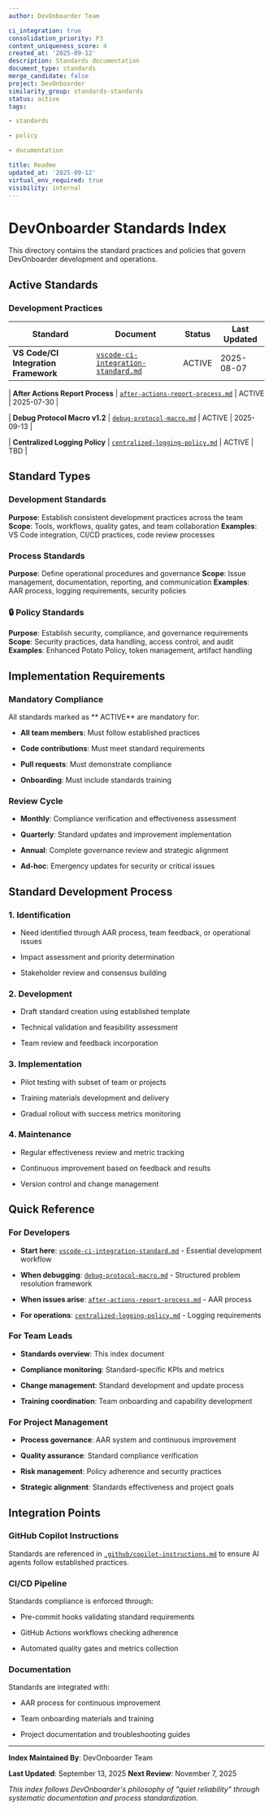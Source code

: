 ```yaml
---
author: DevOnboarder Team

ci_integration: true
consolidation_priority: P3
content_uniqueness_score: 4
created_at: '2025-09-12'
description: Standards documentation
document_type: standards
merge_candidate: false
project: DevOnboarder
similarity_group: standards-standards
status: active
tags:

- standards

- policy

- documentation

title: Readme
updated_at: '2025-09-12'
virtual_env_required: true
visibility: internal
---
```


# DevOnboarder Standards Index

This directory contains the standard practices and policies that govern DevOnboarder development and operations.

## Active Standards

### Development Practices

| Standard | Document | Status | Last Updated |
|----------|----------|---------|--------------|
| **VS Code/CI Integration Framework** | [`vscode-ci-integration-standard.md`](vscode-ci-integration-standard.md) |  ACTIVE | 2025-08-07 |

| **After Actions Report Process** | [`after-actions-report-process.md`](after-actions-report-process.md) |  ACTIVE | 2025-07-30 |

| **Debug Protocol Macro v1.2** | [`debug-protocol-macro.md`](debug-protocol-macro.md) |  ACTIVE | 2025-09-13 |

| **Centralized Logging Policy** | [`centralized-logging-policy.md`](centralized-logging-policy.md) |  ACTIVE | TBD |

## Standard Types

###  Development Standards

**Purpose**: Establish consistent development practices across the team
**Scope**: Tools, workflows, quality gates, and team collaboration
**Examples**: VS Code integration, CI/CD practices, code review processes

###  Process Standards

**Purpose**: Define operational procedures and governance
**Scope**: Issue management, documentation, reporting, and communication
**Examples**: AAR process, logging requirements, security policies

### 🔒 Policy Standards

**Purpose**: Establish security, compliance, and governance requirements
**Scope**: Security practices, data handling, access control, and audit
**Examples**: Enhanced Potato Policy, token management, artifact handling

## Implementation Requirements

### Mandatory Compliance

All standards marked as ** ACTIVE** are mandatory for:

- **All team members**: Must follow established practices

- **Code contributions**: Must meet standard requirements

- **Pull requests**: Must demonstrate compliance

- **Onboarding**: Must include standards training

### Review Cycle

- **Monthly**: Compliance verification and effectiveness assessment

- **Quarterly**: Standard updates and improvement implementation

- **Annual**: Complete governance review and strategic alignment

- **Ad-hoc**: Emergency updates for security or critical issues

## Standard Development Process

### 1. **Identification**

- Need identified through AAR process, team feedback, or operational issues

- Impact assessment and priority determination

- Stakeholder review and consensus building

### 2. **Development**

- Draft standard creation using established template

- Technical validation and feasibility assessment

- Team review and feedback incorporation

### 3. **Implementation**

- Pilot testing with subset of team or projects

- Training materials development and delivery

- Gradual rollout with success metrics monitoring

### 4. **Maintenance**

- Regular effectiveness review and metric tracking

- Continuous improvement based on feedback and results

- Version control and change management

## Quick Reference

### For Developers

- **Start here**: [`vscode-ci-integration-standard.md`](vscode-ci-integration-standard.md) - Essential development workflow

- **When debugging**: [`debug-protocol-macro.md`](debug-protocol-macro.md) - Structured problem resolution framework

- **When issues arise**: [`after-actions-report-process.md`](after-actions-report-process.md) - AAR process

- **For operations**: [`centralized-logging-policy.md`](centralized-logging-policy.md) - Logging requirements

### For Team Leads

- **Standards overview**: This index document

- **Compliance monitoring**: Standard-specific KPIs and metrics

- **Change management**: Standard development and update process

- **Training coordination**: Team onboarding and capability development

### For Project Management

- **Process governance**: AAR system and continuous improvement

- **Quality assurance**: Standard compliance verification

- **Risk management**: Policy adherence and security practices

- **Strategic alignment**: Standards effectiveness and project goals

## Integration Points

### GitHub Copilot Instructions

Standards are referenced in [`.github/copilot-instructions.md`](../../.github/copilot-instructions.md) to ensure AI agents follow established practices.

### CI/CD Pipeline

Standards compliance is enforced through:

- Pre-commit hooks validating standard requirements

- GitHub Actions workflows checking adherence

- Automated quality gates and metrics collection

### Documentation

Standards are integrated with:

- AAR process for continuous improvement

- Team onboarding materials and training

- Project documentation and troubleshooting guides

---

**Index Maintained By**: DevOnboarder Team

**Last Updated**: September 13, 2025
**Next Review**: November 7, 2025

*This index follows DevOnboarder's philosophy of "quiet reliability" through systematic documentation and process standardization.*
